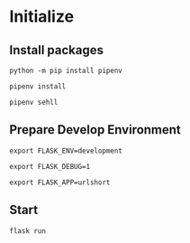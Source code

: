 # Initialize

## Install packages

```shell
python -m pip install pipenv
```
```shell
pipenv install
```
```shell
pipenv sehll
```

## Prepare Develop Environment

```shell
export FLASK_ENV=development
```
```shell
export FLASK_DEBUG=1
```
```shell
export FLASK_APP=urlshort
```

## Start

```shell
flask run
```
